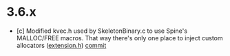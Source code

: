 # 3.6.x
* [c] Modified kvec.h used by SkeletonBinary.c to use Spine's MALLOC/FREE macros. That way there's only one place 
  to inject custom allocators ([extension.h](https://github.com/EsotericSoftware/spine-runtimes/blob/master/spine-c/spine-c/include/spine/extension.h)) [commit](https://github.com/EsotericSoftware/spine-runtimes/commit/c2cfbc6cb8709daa082726222d558188d75a004f)
